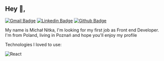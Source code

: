 ## Hey 👋, 
[![Gmail Badge](https://img.shields.io/badge/-michal.nitka.work@gmail.com-c14438?style=flat&logo=Gmail&logoColor=white&link=mailto:michal.nitka.work@gmail.com)](mailto:michal.nitka.work@gmail.com) 
[![Linkedin Badge](https://img.shields.io/badge/-michalnitka1991-0072b1?style=flat&logo=Linkedin&logoColor=white&link=https://www.linkedin.com/in/michalnitka1991/)](https://www.linkedin.com/in/michalnitka1991/) [![Github Badge](https://img.shields.io/badge/-michalnitka-grey?style=flat&logo=github&logoColor=white&link=https://github.com/michalnitka/)](https://www.github.com/michalnitka/) <p align='left'>My name is Michał Nitka, I'm looking for my first job as Front end Developer. I'm from Poland, living in Poznań and hope you'll enjoy my profile
</p>
<p>Technologies I loved to use:</p>
<img alt="React" src="https://img.shields.io/badge/-React-45b8d8?style=flat-square&logo=react&logoColor=white" />



<!--
**michalnitka/michalnitka** is a ✨ _special_ ✨ repository because its `README.md` (this file) appears on your GitHub profile.

Here are some ideas to get you started:

- 🔭 I’m currently working on ...
- 🌱 I’m currently learning ...
- 👯 I’m looking to collaborate on ...
- 🤔 I’m looking for help with ...
- 💬 Ask me about ...
- 📫 How to reach me: ...
- 😄 Pronouns: ...
- ⚡ Fun fact: ...
-->
